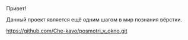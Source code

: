 Привет!

Данный проект является ещё одним шагом в мир познания вёрстки. 

https://github.com/Che-kavo/posmotri_v_okno.git
